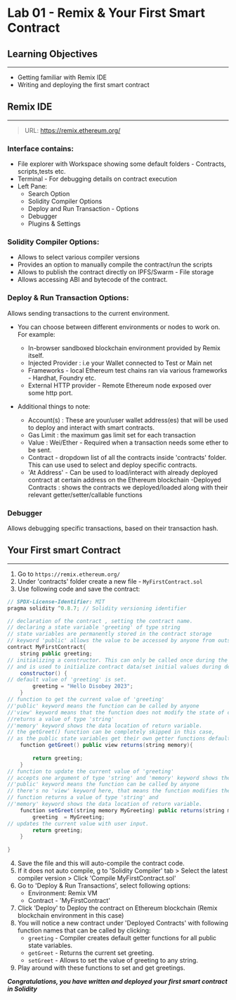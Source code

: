 # Lab 01 - Remix & Your First Smart Contract

## Learning Objectives
-------------------
- Getting familiar with Remix IDE
- Writing and deploying the first smart contract

## Remix IDE
------------
>URL: https://remix.ethereum.org/

### Interface contains:
- File explorer with Workspace showing some default folders - Contracts, scripts,tests etc.
- Terminal - For debugging details on contract execution
- Left Pane:
    - Search Option
    - Solidity Compiler Options
    - Deploy and Run Transaction - Options
    - Debugger
    - Plugins & Settings

### Solidity Compiler Options:
- Allows to select various compiler versions
- Provides an option to manually compile the contract/run the scripts
- Allows to publish the contract directly on IPFS/Swarm - File storage 
- Allows accessing ABI and bytecode of the contract.

### Deploy & Run Transaction Options:
Allows sending transactions to the current environment.

- You can choose between different environments or nodes to work on. For example:
    - In-browser sandboxed blockchain environment provided by Remix itself.
    - Injected Provider : i.e your Wallet connected to Test or Main net
    - Frameworks - local Ethereum test chains ran via various frameworks - Hardhat, Foundry etc.
    - External HTTP provider - Remote Ethereum node exposed over some http port.

- Additional things to note:
    - Account(s) : These are your/user wallet address(es) that will be used to deploy and interact with smart contracts.
    - Gas Limit : the maximum gas limit set for each transaction
    - Value : Wei/Ether - Required when a transaction needs some ether to be sent.
    - Contract - dropdown list of all the contracts inside 'contracts' folder. This can use used to select and deploy specific contracts.
    - 'At Address' - Can be used to load/interact with already deployed contract at certain address on the Ethereum blockchain
    -Deployed Contracts : shows the contracts we deployed/loaded along with their relevant getter/setter/callable  functions

### Debugger
Allows debugging specific transactions, based on their transaction hash.


## Your First smart Contract
-----------------------------

1. Go to `https://remix.ethereum.org/`
2. Under 'contracts' folder create a new file - `MyFirstContract.sol`
3. Use following code and save the contract:

```java
// SPDX-License-Identifier: MIT
pragma solidity ^0.8.7; // Solidity versioning identifier

// declaration of the contract , setting the contract name.
// declaring a state variable 'greeting' of type string
// state variables are permanently stored in the contract storage
// keyword 'public' allows the value to be accessed by anyone from outside the contract.
contract MyFirstContract{
    string public greeting; 
// initializing a constructor. This can only be called once during the contract deployment 
// and is used to initialize contract data/set initial values during deployment.
    constructor() { 
// default value of 'greeting' is set.
        greeting = "Hello Disobey 2023"; 
    }
// function to get the current value of 'greeting'
//'public' keyword means the function can be called by anyone
//'view' keyword means that the function does not modify the state of contract.
//returns a value of type 'string'
//'memory' keyword shows the data location of return variable.
// the getGreet() function can be completely skipped in this case, 
// as the public state variables get their own getter functions default. 
    function getGreet() public view returns(string memory){ 
                                                           
        return greeting;
    }
// function to update the current value of 'greeting'
// accepts one argument of type 'string' and 'memory' keyword shows the location of data.
//'public' keyword means the function can be called by anyone
// there's no 'view' keyword here, that means the function modifies the state of contract.
// function returns a value of type 'string' and 
//'memory' keyword shows the data location of return variable.
    function setGreet(string memory MyGreeting) public returns(string memory){
        greeting  = MyGreeting;                             
// updates the current value with user input.
        return greeting;
    }
      
}

```
4. Save the file and this will auto-compile the contract code. 
5. If it does not auto compile, g to 'Solidity Compiler' tab > Select the latest compiler version > Click 'Compile MyFirstContract.sol'
6. Go to 'Deploy & Run Transactions', select following options:
    - Environment: Remix VM
    - Contract - 'MyFirstContract'
7. Click 'Deploy' to Deploy the contract on Ethereum blockchain (Remix blockchain environment in this case)
8. You will notice a new contract under 'Deployed Contracts' with following function names that can be called by clicking:
    - `greeting` - Compiler creates default getter functions for all public state variables.
    - `getGreet` - Returns the current set greeting. 
    - `setGreet` - Allows to set the value of greeting to any string.
9. Play around with these functions to set and get greetings.

***Congratulations, you have written and deployed your first smart contract in Solidity***